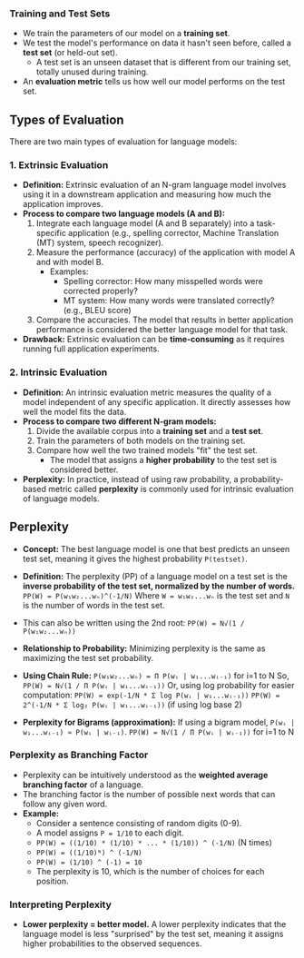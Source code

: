 ### Training and Test Sets
*   We train the parameters of our model on a **training set**.
*   We test the model's performance on data it hasn't seen before, called a **test set** (or held-out set).
    *   A test set is an unseen dataset that is different from our training set, totally unused during training.
*   An **evaluation metric** tells us how well our model performs on the test set.

## Types of Evaluation
There are two main types of evaluation for language models:
### 1. Extrinsic Evaluation
*   **Definition:** Extrinsic evaluation of an N-gram language model involves using it in a downstream application and measuring how much the application improves.
*   **Process to compare two language models (A and B):**
    1.  Integrate each language model (A and B separately) into a task-specific application (e.g., spelling corrector, Machine Translation (MT) system, speech recognizer).
    2.  Measure the performance (accuracy) of the application with model A and with model B.
        *   Examples:
            *   Spelling corrector: How many misspelled words were corrected properly?
            *   MT system: How many words were translated correctly? (e.g., BLEU score)
    3.  Compare the accuracies. The model that results in better application performance is considered the better language model for that task.
*   **Drawback:** Extrinsic evaluation can be **time-consuming** as it requires running full application experiments.

### 2. Intrinsic Evaluation
*   **Definition:** An intrinsic evaluation metric measures the quality of a model independent of any specific application. It directly assesses how well the model fits the data.
*   **Process to compare two different N-gram models:**
    1.  Divide the available corpus into a **training set** and a **test set**.
    2.  Train the parameters of both models on the training set.
    3.  Compare how well the two trained models "fit" the test set.
        *   The model that assigns a **higher probability** to the test set is considered better.
*   **Perplexity:** In practice, instead of using raw probability, a probability-based metric called **perplexity** is commonly used for intrinsic evaluation of language models.

## Perplexity
*   **Concept:** The best language model is one that best predicts an unseen test set, meaning it gives the highest probability `P(testset)`.
*   **Definition:** The perplexity (PP) of a language model on a test set is the **inverse probability of the test set, normalized by the number of words.**
    `PP(W) = P(w₁w₂...wₙ)^(-1/N)`
    Where `W = w₁w₂...wₙ` is the test set and `N` is the number of words in the test set.
*   This can also be written using the 2nd root:
    `PP(W) = N√(1 / P(w₁w₂...wₙ))`
*   **Relationship to Probability:** Minimizing perplexity is the same as maximizing the test set probability.
*   **Using Chain Rule:**
    `P(w₁w₂...wₙ) = Π P(wᵢ | w₁...wᵢ₋₁)` for i=1 to N
    So, `PP(W) = N√(1 / Π P(wᵢ | w₁...wᵢ₋₁))`
    Or, using log probability for easier computation:
    `PP(W) = exp(-1/N * Σ log P(wᵢ | w₁...wᵢ₋₁))`
    `PP(W) = 2^(-1/N * Σ log₂ P(wᵢ | w₁...wᵢ₋₁))` (if using log base 2)

*   **Perplexity for Bigrams (approximation):**
    If using a bigram model, `P(wᵢ | w₁...wᵢ₋₁) ≈ P(wᵢ | wᵢ₋₁)`.
    `PP(W) = N√(1 / Π P(wᵢ | wᵢ₋₁))` for i=1 to N

### Perplexity as Branching Factor
*   Perplexity can be intuitively understood as the **weighted average branching factor** of a language.
*   The branching factor is the number of possible next words that can follow any given word.
*   **Example:**
    *   Consider a sentence consisting of random digits (0-9).
    *   A model assigns `P = 1/10` to each digit.
    *   `PP(W) = ((1/10) * (1/10) * ... * (1/10)) ^ (-1/N)` (N times)
    *   `PP(W) = ((1/10)ᴺ) ^ (-1/N)`
    *   `PP(W) = (1/10) ^ (-1) = 10`
    *   The perplexity is 10, which is the number of choices for each position.

### Interpreting Perplexity
*   **Lower perplexity = better model.** A lower perplexity indicates that the language model is less "surprised" by the test set, meaning it assigns higher probabilities to the observed sequences.